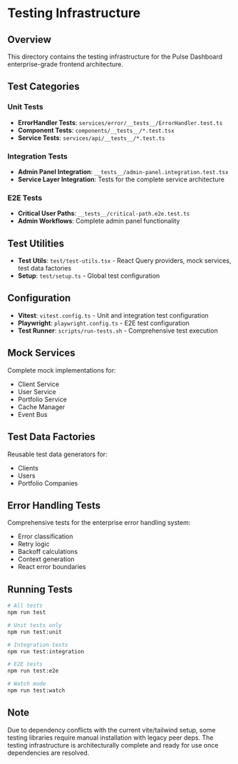 # Testing Infrastructure

## Overview
This directory contains the testing infrastructure for the Pulse Dashboard enterprise-grade frontend architecture.

## Test Categories

### Unit Tests
- **ErrorHandler Tests**: `services/error/__tests__/ErrorHandler.test.ts`
- **Component Tests**: `components/__tests__/*.test.tsx`
- **Service Tests**: `services/api/__tests__/*.test.ts`

### Integration Tests
- **Admin Panel Integration**: `__tests__/admin-panel.integration.test.tsx`
- **Service Layer Integration**: Tests for the complete service architecture

### E2E Tests
- **Critical User Paths**: `__tests__/critical-path.e2e.test.ts`
- **Admin Workflows**: Complete admin panel functionality

## Test Utilities
- **Test Utils**: `test/test-utils.tsx` - React Query providers, mock services, test data factories
- **Setup**: `test/setup.ts` - Global test configuration

## Configuration
- **Vitest**: `vitest.config.ts` - Unit and integration test configuration
- **Playwright**: `playwright.config.ts` - E2E test configuration
- **Test Runner**: `scripts/run-tests.sh` - Comprehensive test execution

## Mock Services
Complete mock implementations for:
- Client Service
- User Service  
- Portfolio Service
- Cache Manager
- Event Bus

## Test Data Factories
Reusable test data generators for:
- Clients
- Users
- Portfolio Companies

## Error Handling Tests
Comprehensive tests for the enterprise error handling system:
- Error classification
- Retry logic
- Backoff calculations
- Context generation
- React error boundaries

## Running Tests
```bash
# All tests
npm run test

# Unit tests only
npm run test:unit

# Integration tests
npm run test:integration

# E2E tests
npm run test:e2e

# Watch mode
npm run test:watch
```

## Note
Due to dependency conflicts with the current vite/tailwind setup, some testing libraries require manual installation with legacy peer deps. The testing infrastructure is architecturally complete and ready for use once dependencies are resolved.